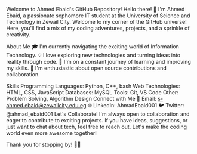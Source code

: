 Welcome to Ahmed Ebaid's GitHub Repository!
Hello there! 👋 I'm Ahmed Ebaid, a passionate sophomore IT student at the University of Science and Technology in Zewail City. Welcome to my corner of the GitHub universe! Here, you'll find a mix of my coding adventures, projects, and a sprinkle of creativity.

About Me
🎓 I'm currently navigating the exciting world of Information Technology.
💡 I love exploring new technologies and turning ideas into reality through code.
🌱 I'm on a constant journey of learning and improving my skills.
🚀 I'm enthusiastic about open source contributions and collaboration.


Skills
Programming Languages: Python, C++, bash
Web Technologies: HTML, CSS, JavaScript
Databases: MySQL
Tools: Git, VS Code
Other: Problem Solving, Algorithm Design
Connect with Me
📧 Email: s-ahmed.ebaid@zewailcity.edu.eg
🌐 LinkedIn: AhmadEbaid001
🐦 Twitter: @ahmad_ebaid001
Let's Collaborate!
I'm always open to collaboration and eager to contribute to exciting projects. If you have ideas, suggestions, or just want to chat about tech, feel free to reach out. Let's make the coding world even more awesome together!

Thank you for stopping by! 🚀✨
